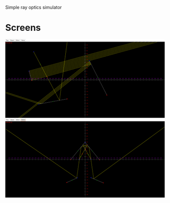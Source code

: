 Simple ray optics simulator
# Screens
![alt text](https://github.com/rdbv/js_reflect/blob/master/screen/sc0.png "sc0.jpg")
![alt text](https://github.com/rdbv/js_reflect/blob/master/screen/sc1.png "sc1.jpg")
